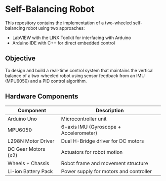# Self-Balancing Robot

This repository contains the implementation of a two-wheeled self-balancing robot using two approaches:
- LabVIEW with the LINX Toolkit for interfacing with Arduino
- Arduino IDE with C++ for direct embedded control

## Objective

To design and build a real-time control system that maintains the vertical balance of a two-wheeled robot using sensor feedback from an IMU (MPU6050) and a PID control algorithm.

## Hardware Components

| Component            | Description                           |
|----------------------|---------------------------------------|
| Arduino Uno          | Microcontroller unit                  |
| MPU6050              | 6-axis IMU (Gyroscope + Accelerometer)|
| L298N Motor Driver   | Dual H-Bridge driver for DC motors    |
| DC Gear Motors (x2)  | Actuators for robot motion            |
| Wheels + Chassis     | Robot frame and movement structure    |
| Li-ion Battery Pack  | Power supply for motors and controller|


